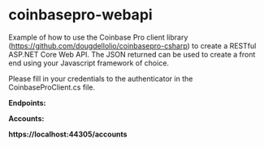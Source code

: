 # coinbasepro-webapi
Example of how to use the Coinbase Pro client library (https://github.com/dougdellolio/coinbasepro-csharp) to create a RESTful ASP.NET Core Web API. The JSON returned can be used to create a front end using your Javascript framework of choice.

Please fill in your credentials to the authenticator in the CoinbaseProClient.cs file.

<b>Endpoints<b>:

Accounts:

https://localhost:44305/accounts

